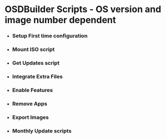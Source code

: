 # OSDBuilder Scripts - OS version and image number dependent

  - ### Setup First time configuration
  - ### Mount ISO script
  - ### Get Updates script
  - ### Integrate Extra Files
  - ### Enable Features
  - ### Remove Apps
  - ### Export Images
  - ### Monthly Update scripts
